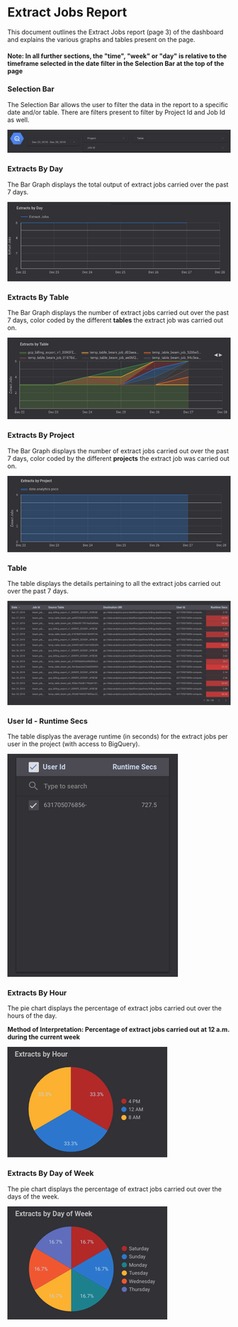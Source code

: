 # Extract Jobs Report

This document outlines the Extract Jobs report (page 3) of the dashboard and explains the various graphs and tables present on the page.

#### Note: In all further sections, the "time", "week" or "day" is relative to the timeframe selected in the date filter in the Selection Bar at the top of the page

### Selection Bar
The Selection Bar allows the user to filter the data in the report to a specific date and/or table. There are filters present to filter by Project Id and Job Id as well.

![Selection Bar](../images/extract_jobs/Image1.png)

### Extracts By Day
The Bar Graph displays the total output of extract jobs carried over the past 7 days.

![Extracts By Day](../images/extract_jobs/Image2.png)

### Extracts By Table
The Bar Graph displays the number of extract jobs carried out over the past 7 days, color coded by the different **tables** the extract job was carried out on.

![Extracts By Table](../images/extract_jobs/Image3.png)

### Extracts By Project
The Bar Graph displays the number of extract jobs carried out over the past 7 days, color coded by the different **projects** the extract job was carried out on.

![Loads By Project](../images/extract_jobs/Image4.png)

### Table
The table displays the details pertaining to all the extract jobs carried out over the past 7 days.

![Table](../images/extract_jobs/Image5.png)

### User Id - Runtime Secs
The table displyas the average runtime (in seconds) for the extract jobs per user in the project (with access to BigQuery).

![User Id - Runtime Secs](../images/extract_jobs/Image6.png)

### Extracts By Hour
The pie chart displays the percentage of extract jobs carried out over the hours of the day.

**Method of Interpretation: Percentage of extract jobs carried out at 12 a.m. during the current week**


![Extracts By Hour](../images/extract_jobs/Image7.png)

### Extracts By Day of Week
The pie chart displays the percentage of extract jobs carried out over the days of the week.

![Extracts By Day of Week](../images/extract_jobs/Image8.png)

